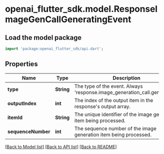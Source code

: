 # openai_flutter_sdk.model.ResponseImageGenCallGeneratingEvent

## Load the model package
```dart
import 'package:openai_flutter_sdk/api.dart';
```

## Properties
Name | Type | Description | Notes
------------ | ------------- | ------------- | -------------
**type** | **String** | The type of the event. Always 'response.image_generation_call.generating'. | 
**outputIndex** | **int** | The index of the output item in the response's output array. | 
**itemId** | **String** | The unique identifier of the image generation item being processed. | 
**sequenceNumber** | **int** | The sequence number of the image generation item being processed. | 

[[Back to Model list]](../README.md#documentation-for-models) [[Back to API list]](../README.md#documentation-for-api-endpoints) [[Back to README]](../README.md)


